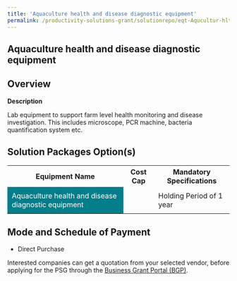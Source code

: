 ```yaml
---
title: 'Aquaculture health and disease diagnostic equipment'
permalink: /productivity-solutions-grant/solutionrepo/eqt-Aqucultur-hlth-nd-dss-dgnostc-qt-Food
---
```


## Aquaculture health and disease diagnostic equipment

## Overview

**Description**

Lab equipment to support farm level health monitoring and disease investigation. This includes microscope, PCR machine, bacteria quantification system etc.

## Solution Packages Option(s)

<table>
<tr>
<th><b>Equipment Name</b></th>
<th><b>Cost Cap</b></th>
<th><b>Mandatory Specifications</b></th>
</tr>
<tr>
<td style='padding: 10px; background-color: #037E8A; color: #FFFFFF;'>Aquaculture health and disease diagnostic equipment</td>
<td style='padding: 10px;'> </td>
<td style='padding: 10px;'>Holding Period of 1 year</td>
</tr>
</table>

## Mode and Schedule of Payment

 - Direct Purchase

Interested companies can get a quotation from your selected vendor, before applying for the PSG through the <a href='https://www.businessgrants.gov.sg/' target='_blank' rel='noopener'>Business Grant Portal (BGP)</a>.

<script src="/jquery/resize-tables.js"></script>
